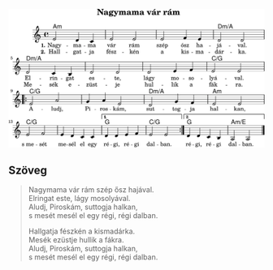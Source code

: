 ![Nagymama vár rám](nagymama_var_ram.png)

## Szöveg

> Nagymama vár rám szép ősz hajával.<br>
> Elringat este, lágy mosolyával.<br>
> Aludj, Piroskám, suttogja halkan,<br>
> s mesét mesél el egy régi, régi dalban.<br>
>
> Hallgatja fészkén a kismadárka.<br>
> Mesék ezüstje hullik a fákra.<br>
> Aludj, Piroskám, suttogja halkan,<br>
> s mesét mesél el egy régi, régi dalban.<br>
